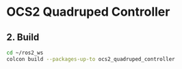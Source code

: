 # OCS2 Quadruped Controller

## 2. Build
```bash
cd ~/ros2_ws
colcon build --packages-up-to ocs2_quadruped_controller
```